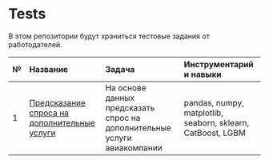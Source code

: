 # Tests

В этом репозитории будут храниться тестовые задания от работодателей.

№ | Название | Задача | Инструментарий и навыки
:----- | :---- | :----| :----
1| [Предсказание спроса на дополнительные услуги](https://github.com/OlshanitskiJon/Tests/blob/main/Airplanes/Airplanes.ipynb) | На основе данных предсказать спрос на дополнительные услуги авиакомпании| pandas, numpy, matplotlib, seaborn, sklearn, CatBoost, LGBM

